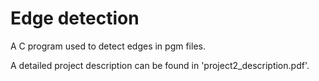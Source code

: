 # Edge detection
A C program used to detect edges in pgm files.

A detailed project description can be found in 'project2_description.pdf'.
